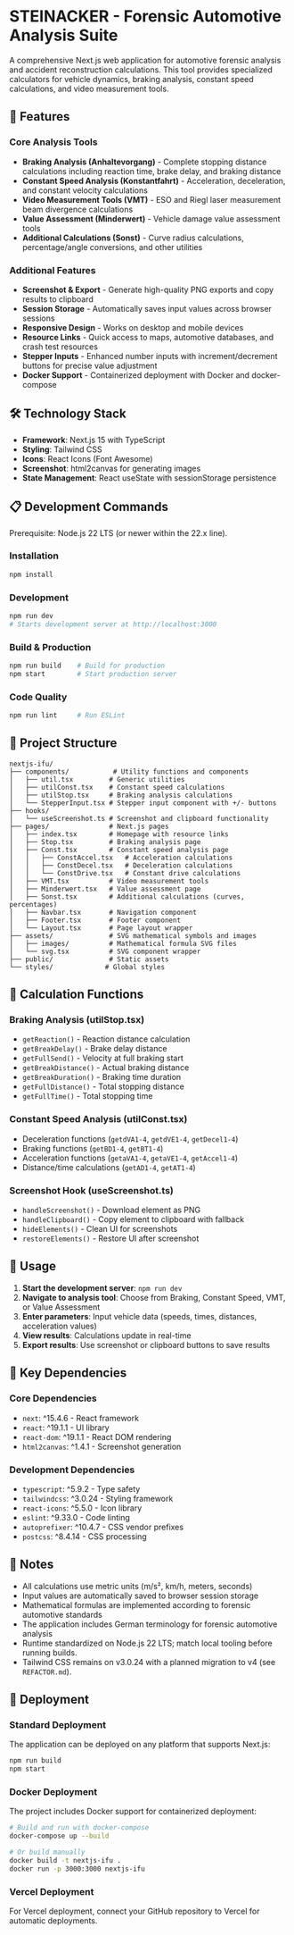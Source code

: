 # STEINACKER - Forensic Automotive Analysis Suite

A comprehensive Next.js web application for automotive forensic analysis and accident reconstruction calculations. This tool provides specialized calculators for vehicle dynamics, braking analysis, constant speed calculations, and video measurement tools.

## 🚗 Features

### Core Analysis Tools
- **Braking Analysis (Anhaltevorgang)** - Complete stopping distance calculations including reaction time, brake delay, and braking distance
- **Constant Speed Analysis (Konstantfahrt)** - Acceleration, deceleration, and constant velocity calculations
- **Video Measurement Tools (VMT)** - ESO and Riegl laser measurement beam divergence calculations
- **Value Assessment (Minderwert)** - Vehicle damage value assessment tools
- **Additional Calculations (Sonst)** - Curve radius calculations, percentage/angle conversions, and other utilities

### Additional Features
- **Screenshot & Export** - Generate high-quality PNG exports and copy results to clipboard
- **Session Storage** - Automatically saves input values across browser sessions
- **Responsive Design** - Works on desktop and mobile devices
- **Resource Links** - Quick access to maps, automotive databases, and crash test resources
- **Stepper Inputs** - Enhanced number inputs with increment/decrement buttons for precise value adjustment
- **Docker Support** - Containerized deployment with Docker and docker-compose

## 🛠️ Technology Stack

- **Framework**: Next.js 15 with TypeScript
- **Styling**: Tailwind CSS
- **Icons**: React Icons (Font Awesome)
- **Screenshot**: html2canvas for generating images
- **State Management**: React useState with sessionStorage persistence

## 📋 Development Commands

Prerequisite: Node.js 22 LTS (or newer within the 22.x line).

### Installation
```bash
npm install
```

### Development
```bash
npm run dev
# Starts development server at http://localhost:3000
```

### Build & Production
```bash
npm run build    # Build for production
npm start        # Start production server
```

### Code Quality
```bash
npm run lint     # Run ESLint
```

## 📁 Project Structure

```
nextjs-ifu/
├── components/           # Utility functions and components
│   ├── util.tsx         # Generic utilities
│   ├── utilConst.tsx    # Constant speed calculations
│   ├── utilStop.tsx     # Braking analysis calculations
│   └── StepperInput.tsx # Stepper input component with +/- buttons
├── hooks/
│   └── useScreenshot.ts # Screenshot and clipboard functionality
├── pages/               # Next.js pages
│   ├── index.tsx        # Homepage with resource links
│   ├── Stop.tsx         # Braking analysis page
│   ├── Const.tsx        # Constant speed analysis page
│   │   ├── ConstAccel.tsx   # Acceleration calculations
│   │   ├── ConstDecel.tsx   # Deceleration calculations
│   │   └── ConstDrive.tsx   # Constant drive calculations
│   ├── VMT.tsx          # Video measurement tools
│   ├── Minderwert.tsx   # Value assessment page
│   ├── Sonst.tsx        # Additional calculations (curves, percentages)
│   ├── Navbar.tsx       # Navigation component
│   ├── Footer.tsx       # Footer component
│   └── Layout.tsx       # Page layout wrapper
├── assets/              # SVG mathematical symbols and images
│   ├── images/          # Mathematical formula SVG files
│   └── svg.tsx          # SVG component wrapper
├── public/              # Static assets
└── styles/             # Global styles
```

## 🧮 Calculation Functions

### Braking Analysis (utilStop.tsx)
- `getReaction()` - Reaction distance calculation
- `getBreakDelay()` - Brake delay distance
- `getFullSend()` - Velocity at full braking start
- `getBreakDistance()` - Actual braking distance
- `getBreakDuration()` - Braking time duration
- `getFullDistance()` - Total stopping distance
- `getFullTime()` - Total stopping time

### Constant Speed Analysis (utilConst.tsx)
- Deceleration functions (`getdVA1-4`, `getdVE1-4`, `getDecel1-4`)
- Braking functions (`getBD1-4`, `getBT1-4`)
- Acceleration functions (`getaVA1-4`, `getaVE1-4`, `getAccel1-4`)
- Distance/time calculations (`getAD1-4`, `getAT1-4`)

### Screenshot Hook (useScreenshot.ts)
- `handleScreenshot()` - Download element as PNG
- `handleClipboard()` - Copy element to clipboard with fallback
- `hideElements()` - Clean UI for screenshots
- `restoreElements()` - Restore UI after screenshot

## 🎯 Usage

1. **Start the development server**: `npm run dev`
2. **Navigate to analysis tool**: Choose from Braking, Constant Speed, VMT, or Value Assessment
3. **Enter parameters**: Input vehicle data (speeds, times, distances, acceleration values)
4. **View results**: Calculations update in real-time
5. **Export results**: Use screenshot or clipboard buttons to save results

## 🔧 Key Dependencies

### Core Dependencies
- `next`: ^15.4.6 - React framework
- `react`: ^19.1.1 - UI library
- `react-dom`: ^19.1.1 - React DOM rendering
- `html2canvas`: ^1.4.1 - Screenshot generation

### Development Dependencies
- `typescript`: ^5.9.2 - Type safety
- `tailwindcss`: ^3.0.24 - Styling framework
- `react-icons`: ^5.5.0 - Icon library
- `eslint`: ^9.33.0 - Code linting
- `autoprefixer`: ^10.4.7 - CSS vendor prefixes
- `postcss`: ^8.4.14 - CSS processing

## 📝 Notes

- All calculations use metric units (m/s², km/h, meters, seconds)
- Input values are automatically saved to browser session storage
- Mathematical formulas are implemented according to forensic automotive standards
- The application includes German terminology for forensic automotive analysis
- Runtime standardized on Node.js 22 LTS; match local tooling before running builds.
- Tailwind CSS remains on v3.0.24 with a planned migration to v4 (see `REFACTOR.md`).

## 🚀 Deployment

### Standard Deployment
The application can be deployed on any platform that supports Next.js:

```bash
npm run build
npm start
```

### Docker Deployment
The project includes Docker support for containerized deployment:

```bash
# Build and run with docker-compose
docker-compose up --build

# Or build manually
docker build -t nextjs-ifu .
docker run -p 3000:3000 nextjs-ifu
```

### Vercel Deployment
For Vercel deployment, connect your GitHub repository to Vercel for automatic deployments.
